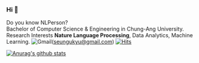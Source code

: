 ### Hi 🤠
Do you know NLPerson?   
Bachelor of Computer Science & Engineering in Chung-Ang University.   
Research Interests **Nature Language Processing**, Data Analytics, Machine Learning.
![Gmail](https://img.shields.io/badge/Gmail-D14836?style=for-the-badge&logo=gmail&logoColor=white)(seungukyu@gmail.com)
[![Hits](https://hits.seeyoufarm.com/api/count/incr/badge.svg?url=https%3A%2F%2Fgithub.com%2Fwoog2ee%2Fhit-counter&count_bg=%2379C83D&title_bg=%23555555&icon=&icon_color=%23E7E7E7&title=hits&edge_flat=false)](https://hits.seeyoufarm.com)

[![Anurag's github stats](https://github-readme-stats.vercel.app/api?username=woog2ee)](https://github.com/anuraghazra/github-readme-stats)
